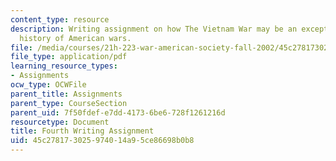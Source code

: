 ```yaml
---
content_type: resource
description: Writing assignment on how The Vietnam War may be an exception in the
  history of American wars.
file: /media/courses/21h-223-war-american-society-fall-2002/45c278173025974014a95ce86698b0b8_war_4_assig1102.pdf
file_type: application/pdf
learning_resource_types:
- Assignments
ocw_type: OCWFile
parent_title: Assignments
parent_type: CourseSection
parent_uid: 7f50fdef-e7dd-4173-6be6-728f1261216d
resourcetype: Document
title: Fourth Writing Assignment
uid: 45c27817-3025-9740-14a9-5ce86698b0b8
---
```

